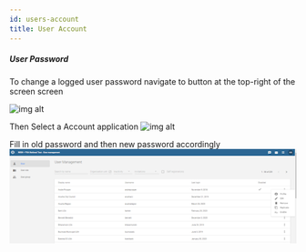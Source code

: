 ```yaml
---
id: users-account
title: User Account
---
```

##### User Password

To change a logged user password navigate to button at the top-right of the screen screen 

![img alt](/img/useracc1.png)

Then Select a Account application
![img alt](/img/useracc2.png)

Fill in old password and then new password accordingly
![img alt](/img/user3.png)

